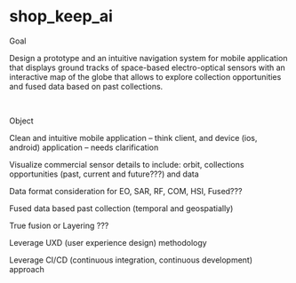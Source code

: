 # shop_keep_ai
Goal​

Design a prototype and an intuitive navigation system for mobile application that displays ground tracks of space-based electro-optical sensors with an interactive map of the globe that allows to explore collection opportunities and fused data based on past collections.​

​

Object​

Clean and intuitive mobile application – think client, and device (ios, android) application – needs clarification​

Visualize commercial sensor details to include:  orbit, collections opportunities (past, current and future???) and data​

Data format consideration for EO, SAR, RF, COM, HSI, Fused???   ​

Fused data based past collection (temporal and geospatially)​

True fusion or Layering ??? ​

Leverage UXD (user experience design) methodology​

Leverage CI/CD (continuous integration, continuous development) approach​
